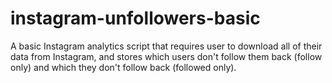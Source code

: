 # instagram-unfollowers-basic
A basic Instagram analytics script that requires user to download all of their data from Instagram, and stores which users don't follow them back (follow only) and which they don't follow back (followed only). 
